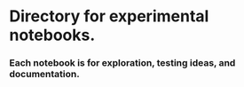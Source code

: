 # Directory for experimental notebooks.
### Each notebook is for exploration, testing ideas, and documentation.